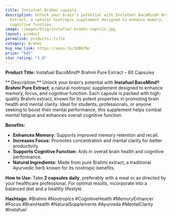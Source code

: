 ```yaml
---
title: Instafuel Brahmi capsule
description: Unlock your brain's potential with Instafuel BacoMind® Brahmi Pure
  Extract, a natural nootropic supplement designed to enhance memory, focus, and
  cognitive function.
image: /images/blog/instafuel-brahmi-capsule.jpg
layout: product
permalink: products/:title
category: Brahmi
buy_now_link: https://amzn.to/3UB67Nc
price: "645"
star_rating: "5.0"
---
```

**Product Title:** Instafuel BacoMind® Brahmi Pure Extract – 60 Capsules

** Description:**
Unlock your brain's potential with **Instafuel BacoMind® Brahmi Pure Extract**, a natural nootropic supplement designed to enhance memory, focus, and cognitive function. Each capsule is packed with high-quality Brahmi extract, known for its potent properties in promoting brain health and mental clarity. Ideal for students, professionals, or anyone seeking to boost their mental performance, this supplement helps combat mental fatigue and enhances overall cognitive function.

**Benefits:**
- **Enhances Memory:** Supports improved memory retention and recall.
- **Increases Focus:** Promotes concentration and mental clarity for better productivity.
- **Supports Cognitive Function:** Aids in overall brain health and cognitive performance.
- **Natural Ingredients:** Made from pure Brahmi extract, a traditional Ayurvedic herb known for its nootropic benefits.

**How to Use:**
Take **2 capsules daily**, preferably with a meal or as directed by your healthcare professional. For optimal results, incorporate into a balanced diet and a healthy lifestyle.

**Hashtags:**
#Brahmi #Nootropics #CognitiveHealth #MemoryEnhancer #Focus #BrainHealth #NaturalSupplements #Ayurveda #MentalClarity #Instafuel
